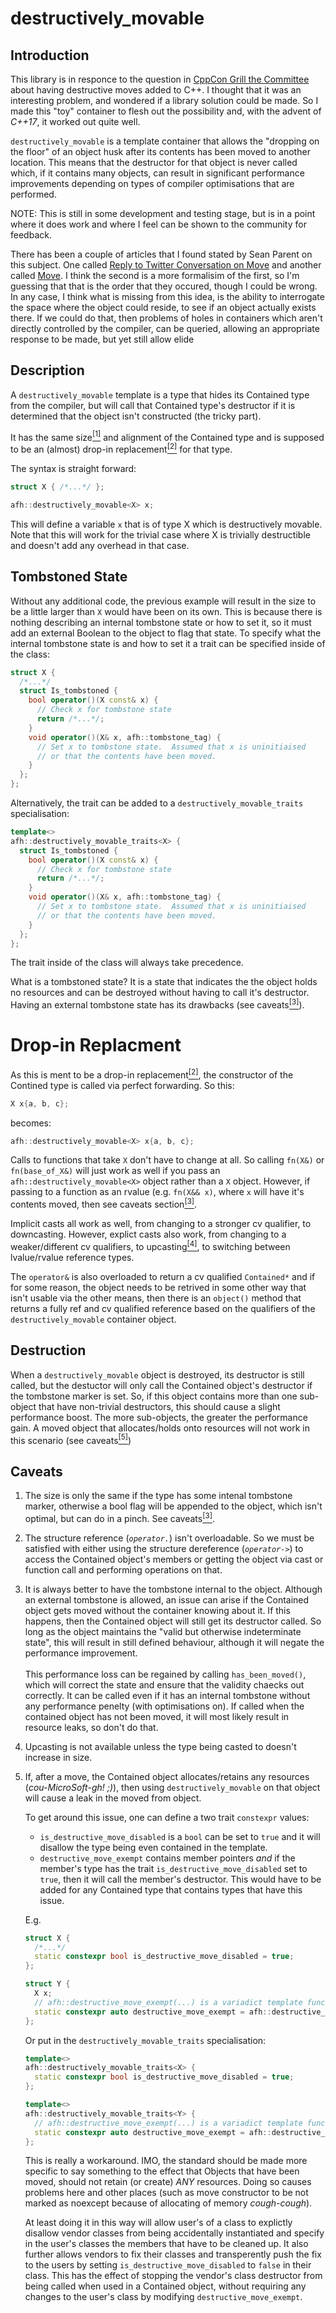 # destructively_movable

## Introduction

This library is in responce to the question in [CppCon Grill the Committee](https://youtu.be/cH0nJPbMFAY?t=1263) about having destructive moves added to C++.  I thought that it was an interesting problem, and wondered if a library solution could be made.  So I made this "toy" container to flesh out the possibility and, with the advent of *C++17*, it worked out quite well.

`destructively_movable` is a template container that allows the "dropping on the floor" of an object husk after its contents has been moved to another location.  This means that the destructor for that object is never called which, if it contains many objects, can result in significant performance improvements depending on types of compiler optimisations that are performed.

NOTE: This is still in some development and testing stage, but is in a point where it does work and where I feel can be shown to the community for feedback.

There has been a couple of articles that I found stated by Sean Parent on this subject.  One called [Reply to Twitter Conversation on Move](https://github.com/sean-parent/sean-parent.github.io/wiki/Reply-to-Twitter-Conversation-on-Move) and another called [Move](https://sean-parent.stlab.cc/2014/05/30/about-move.html).  I think the second is a more formalisim of the first, so I'm guessing that that is the order that they occured, though I could be wrong.  In any case, I think what is missing from this idea, is the ability to interrogate the space where the object could reside, to see if an object actually exists there.  If we could do that, then problems of holes in containers which aren't directly controlled by the compiler, can be queried, allowing an appropriate response to be made, but yet still allow elide

## Description

A `destructively_movable` template is a type that hides its Contained type from the compiler, but will call that Contained type's destructor if it is determined that the object isn't constructed (the tricky part).

It has the same size[<sup>[1]</sup>](#caveat-same-size) and alignment of the Contained type and is supposed to be an (almost) drop-in replacement[<sup>[2]</sup>](#caveat-drop-in-replacement) for that type.

The syntax is straight forward:

```c++
struct X { /*...*/ };

afh::destructively_movable<X> x;
```

This will define a variable `x` that is of type X which is destructively movable.  Note that this will work for the trivial case where X is trivially destructible and doesn't add any overhead in that case.

## Tombstoned State

Without any additional code, the previous example will result in the size to be a little larger than `X` would have been on its own.  This is because there is nothing describing an internal tombstone state or how to set it, so it must add an external Boolean to the object to flag that state.  To specify what the internal tombstone state is and how to set it a trait can be specified inside of the class:

```c++
struct X {
  /*...*/
  struct Is_tombstoned {
    bool operator()(X const& x) {
      // Check x for tombstone state
      return /*...*/;
    }
    void operator()(X& x, afh::tombstone_tag) {
      // Set x to tombstone state.  Assumed that x is uninitiaised
      // or that the contents have been moved.
    }
  };
};
```

Alternatively, the trait can be added to a `destructively_movable_traits` specialisation:
```c++
template<>
afh::destructively_movable_traits<X> {
  struct Is_tombstoned {
    bool operator()(X const& x) {
      // Check x for tombstone state
      return /*...*/;
    }
    void operator()(X& x, afh::tombstone_tag) {
      // Set x to tombstone state.  Assumed that x is uninitiaised
      // or that the contents have been moved.
    }
  };
};
```

The trait inside of the class will always take precedence.

What is a tombstoned state?  It is a state that indicates the the object holds no resources and can be destroyed without having to call it's destructor.  Having an external tombstone state has its drawbacks (see caveats[<sup>[3]</sup>](#caveat-external-tombstone)).

# Drop-in Replacment
As this is ment to be a drop-in replacement[<sup>[2]</sup>](#caveat-drop-in-replacement), the constructor of the Contined type is called via perfect forwarding.  So this:

```c++
X x{a, b, c};
```

becomes:
```c++
afh::destructively_movable<X> x{a, b, c};
```

Calls to functions that take `X` don't have to change at all.  So calling `fn(X&)` or `fn(base_of_X&)` will just work as well if you pass an `afh::destructively_movable<X>` object rather than a `X` object.  However, if passing to a function as an rvalue (e.g. `fn(X&& x)`, where `x` will have it's contents moved, then see caveats section[<sup>[3]</sup>](#caveat-external-tombstone).

Implicit casts all work as well, from changing to a stronger cv qualifier, to downcasting.  However, explict casts also work, from changing to a weaker/different cv qualifiers, to upcasting[<sup>[4]</sup>](#caveat-upcasting), to switching between lvalue/rvalue reference types.

The `operator&` is also overloaded to return a cv qualified `Contained*` and if for some reason, the object needs to be retrived in some other way that isn't usable via the other means, then there is an `object()` method that returns a fully ref and cv qualified reference based on the qualifiers of the `destructively_movable` container object.

## Destruction
When a `destructively_movable` object is destroyed, its destructor is still called, but the destuctor will only call the Contained object's destructor if the tombstone marker is set.  So, if this object contains more than one sub-object that have non-trivial destructors, this should cause a slight performance boost.  The more sub-objects, the greater the performance gain.  A moved object that allocates/holds onto resources will not work in this scenario (see caveats[<sup>[5]</sup>](#caveat-hold-resource-after-move))

## Caveats

1. <a name="caveat-same-size"></a>
   The size is only the same if the type has some intenal tombstone marker, otherwise a bool flag will be appended to the object, which isn't optimal, but can do in a pinch.  See caveats[<sup>[3]</sup>](#caveat-external-tombstone).

2. <a name="caveat-drop-in-replacement"></a>
   The structure reference (*`operator.`*) isn't overloadable.  So we must be satisfied with either using the structure dereference (*`operator->`*) to access the Contained object's members or getting the object via cast or function call and performing operations on that.

3. <a name="caveat-external-tombstone"></a>
   It is always better to have the tombstone internal to the object.  Although an external tombstone is allowed, an issue can arise if the Contained object gets moved without the container knowing about it.  If this happens, then the Contained object will still get its destructor called.  So long as the object maintains the "valid but otherwise indeterminate state", this will result in still defined behaviour, although it will negate the performance improvement.\
\
   This performance loss can be regained by calling `has_been_moved()`, which will correct the state and ensure that the validity chaecks out correctly.  It can be called even if it has an internal tombstone without any performance penelty (with optimisations on). If called when the contained object has not been moved, it will most likely result in resource leaks, so don't do that.

4. <a name="caveat-upcasting"></a>
   Upcasting is not available unless the type being casted to doesn't increase in size.

5. <a name="caveat-hold-resource-after-move"></a>
   If, after a move, the Contained object allocates/retains any resources (*cou-MicroSoft-gh! ;)*), then using `destructively_movable` on that object will cause a leak in the moved from object.

   To get around this issue, one can define a two trait `constexpr` values:
   - `is_destructive_move_disabled` is a `bool` can be set to `true` and it will disallow the type being even contained in the template.
   - `destructive_move_exempt` contains member pointers *and* if the member's type has the trait `is_destructive_move_disabled` set to `true`, then it will call the member's destructor.  This would have to be added for any Contained type that contains types that have this issue.

    E.g.
    ```c++
    struct X {
      /*...*/
      static constexpr bool is_destructive_move_disabled = true;
    };

    struct Y {
      X x;
      // afh::destructive_move_exempt(...) is a variadict template function.
      static constexpr auto destructive_move_exempt = afh::destructive_move_exempt(&X::x);
    };
    ```

    Or put in the `destructively_movable_traits` specialisation:
    ```c++
    template<>
    afh::destructively_movable_traits<X> {
      static constexpr bool is_destructive_move_disabled = true;
    };

    template<>
    afh::destructively_movable_traits<Y> {
      // afh::destructive_move_exempt(...) is a variadict template function.
      static constexpr auto destructive_move_exempt = afh::destructive_move_exempt(&X::x);
    };
    ```

    This is really a workaround.  IMO, the standard should be made more specific to say something to the effect that Objects that have been moved, should not retain (or create) *ANY* resources.  Doing so causes problems here and other places (such as move constructor to be not marked as noexcept because of allocating of memory *cough-cough*).

    At least doing it in this way will allow user's of a class to explictly disallow vendor classes from being accidentally instantiated and specify in the user's classes the members that have to be cleaned up.  It also further allows vendors to fix their classes and transperently push the fix to the users by setting `is_destructive_move_disabled` to `false` in their class. This has the effect of stopping the vendor's class destructor from being called when used in a Contained object, without requiring any changes to the user's class by modifying `destructive_move_exempt`.